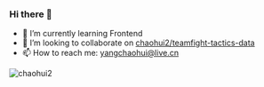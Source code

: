 ### Hi there 👋

- 🌱 I’m currently learning Frontend
- 👯 I’m looking to collaborate on [chaohui2/teamfight-tactics-data](https://github.com/chaohui2/teamfight-tactics-data)
- 📫 How to reach me: yangchaohui@live.cn


![chaohui2](https://fx.service.tcloudbase.com/api?username=chaohui2&show_icons=true&title_color=fff&icon_color=79ff97&text_color=9f9f9f&bg_color=151515)
